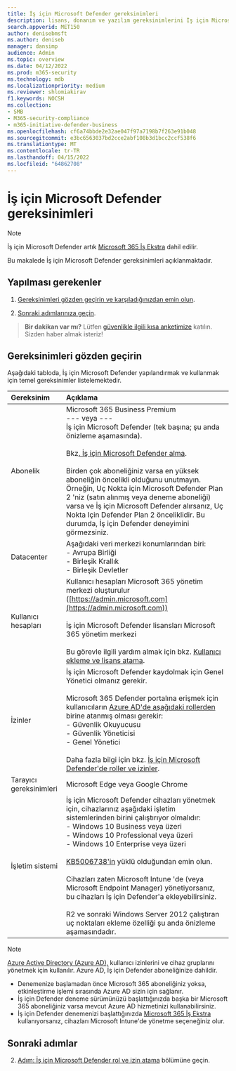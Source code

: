 ```yaml
---
title: İş için Microsoft Defender gereksinimleri
description: lisans, donanım ve yazılım gereksinimlerini İş için Microsoft Defender
search.appverid: MET150
author: denisebmsft
ms.author: deniseb
manager: dansimp
audience: Admin
ms.topic: overview
ms.date: 04/12/2022
ms.prod: m365-security
ms.technology: mdb
ms.localizationpriority: medium
ms.reviewer: shlomiakirav
f1.keywords: NOCSH
ms.collection:
- SMB
- M365-security-compliance
- m365-initiative-defender-business
ms.openlocfilehash: cf6a74bbde2e32ae047f97a7198b7f263e91b048
ms.sourcegitcommit: e3bc6563037bd2cce2abf108b3d1bcc2ccf538f6
ms.translationtype: MT
ms.contentlocale: tr-TR
ms.lasthandoff: 04/15/2022
ms.locfileid: "64862708"
---
```

# <a name="microsoft-defender-for-business-requirements"></a>İş için Microsoft Defender gereksinimleri

> [!NOTE]
> İş için Microsoft Defender artık [Microsoft 365 İş Ekstra](../../business-premium/index.md) dahil edilir. 

Bu makalede İş için Microsoft Defender gereksinimleri açıklanmaktadır.

## <a name="what-to-do"></a>Yapılması gerekenler

1. [Gereksinimleri gözden geçirin ve karşıladığınızdan emin olun](#review-the-requirements).

2. [Sonraki adımlarınıza geçin](#next-steps).

>
> **Bir dakikan var mı?**
> Lütfen <a href="https://microsoft.qualtrics.com/jfe/form/SV_0JPjTPHGEWTQr4y" target="_blank">güvenlikle ilgili kısa anketimize</a> katılın. Sizden haber almak isteriz!
>

## <a name="review-the-requirements"></a>Gereksinimleri gözden geçirin

Aşağıdaki tabloda, İş için Microsoft Defender yapılandırmak ve kullanmak için temel gereksinimler listelemektedir.

| Gereksinim | Açıklama |
|:---|:---|
| Abonelik | Microsoft 365 Business Premium <br/>--- veya ---<br/>İş için Microsoft Defender (tek başına; şu anda önizleme aşamasında). <br/><br/> Bkz[. İş için Microsoft Defender alma](get-defender-business.md).<br/><br/>Birden çok aboneliğiniz varsa en yüksek aboneliğin öncelikli olduğunu unutmayın. Örneğin, Uç Nokta için Microsoft Defender Plan 2 'niz (satın alınmış veya deneme aboneliği) varsa ve İş için Microsoft Defender alırsanız, Uç Nokta Için Defender Plan 2 önceliklidir. Bu durumda, İş için Defender deneyimini görmezsiniz.  |
| Datacenter | Aşağıdaki veri merkezi konumlarından biri: <br/>- Avrupa Birliği <br/>- Birleşik Krallık <br/>- Birleşik Devletler |
| Kullanıcı hesapları | Kullanıcı hesapları Microsoft 365 yönetim merkezi oluşturulur ([https://admin.microsoft.com](https://admin.microsoft.com))<br/><br/>İş için Microsoft Defender lisansları Microsoft 365 yönetim merkezi<br/><br/>Bu görevle ilgili yardım almak için bkz. [Kullanıcı ekleme ve lisans atama](mdb-add-users.md). |
| İzinler  | İş için Microsoft Defender kaydolmak için Genel Yönetici olmanız gerekir.<br/><br/>Microsoft 365 Defender portalına erişmek için kullanıcıların [Azure AD'de aşağıdaki rollerden](mdb-roles-permissions.md) birine atanmış olması gerekir: <br/>- Güvenlik Okuyucusu<br/>- Güvenlik Yöneticisi<br/>- Genel Yönetici<br/><br/>Daha fazla bilgi için bkz. [İş için Microsoft Defender'de roller ve izinler](mdb-roles-permissions.md). |
| Tarayıcı gereksinimleri | Microsoft Edge veya Google Chrome |
| İşletim sistemi | İş için Microsoft Defender cihazları yönetmek için, cihazlarınız aşağıdaki işletim sistemlerinden birini çalıştırıyor olmalıdır: <br/>- Windows 10 Business veya üzeri <br/>- Windows 10 Professional veya üzeri <br/>- Windows 10 Enterprise veya üzeri <br/><br/>[KB5006738'in](https://support.microsoft.com/topic/october-26-2021-kb5006738-os-builds-19041-1320-19042-1320-and-19043-1320-preview-ccbce6bf-ae00-4e66-9789-ce8e7ea35541) yüklü olduğundan emin olun. <br/><br/>Cihazları zaten Microsoft Intune 'de (veya Microsoft Endpoint Manager) yönetiyorsanız, bu cihazları İş için Defender'a ekleyebilirsiniz.<br/><br/>R2 ve sonraki Windows Server 2012 çalıştıran uç noktaları ekleme özelliği şu anda önizleme aşamasındadır. |

> [!NOTE]
> [Azure Active Directory (Azure AD),](/azure/active-directory/fundamentals/active-directory-whatis) kullanıcı izinlerini ve cihaz gruplarını yönetmek için kullanılır. Azure AD, İş için Defender aboneliğinize dahildir. 
> - Denemenize başlamadan önce Microsoft 365 aboneliğiniz yoksa, etkinleştirme işlemi sırasında Azure AD sizin için sağlanır. 
> - İş için Defender deneme sürümünüzü başlattığınızda başka bir Microsoft 365 aboneliğiniz varsa mevcut Azure AD hizmetinizi kullanabilirsiniz. 
> - İş için Defender denemenizi başlattığınızda [Microsoft 365 İş Ekstra](../../business/index.yml) kullanıyorsanız, cihazları Microsoft Intune'de yönetme seçeneğiniz olur. 

## <a name="next-steps"></a>Sonraki adımlar

2. [Adım: İş için Microsoft Defender rol ve izin atama](mdb-roles-permissions.md) bölümüne geçin.
 
